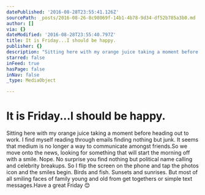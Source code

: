 ```yaml
---
datePublished: '2016-08-28T23:55:41.126Z'
sourcePath: _posts/2016-08-26-8c98069f-14b1-4b78-9d34-df52b785a3b0.md
author: []
via: {}
dateModified: '2016-08-28T23:55:40.797Z'
title: It is Friday...I should be happy.
publisher: {}
description: "Sitting here with my orange juice taking a moment before heading out to work. I find myself reading through emails finding nothing but junk. It seems that medium is no longer a way to communicate amongst friends.So we move onto the news, looking for something that will start the morning off with a smile. Nope. No surprise you find nothing but political name calling and celebrity breakups. So I flip the screen on the phone and tap the photos icon and the smiles begin. Birds and fish. Sunsets and sunrises. But most of all smiling faces of family young and old from get togethers or simple text messages.Have a great Friday \uD83D\uDE0A"
starred: false
inFeed: true
hasPage: false
inNav: false
_type: MediaObject

---
```

# It is Friday...I should be happy.

Sitting here with my orange juice taking a moment before heading out to work. I find myself reading through emails finding nothing but junk. It seems that medium is no longer a way to communicate amongst friends.So we move onto the news, looking for something that will start the morning off with a smile. Nope. No surprise you find nothing but political name calling and celebrity breakups. So I flip the screen on the phone and tap the photos icon and the smiles begin. Birds and fish. Sunsets and sunrises. But most of all smiling faces of family young and old from get togethers or simple text messages.Have a great Friday 😊
